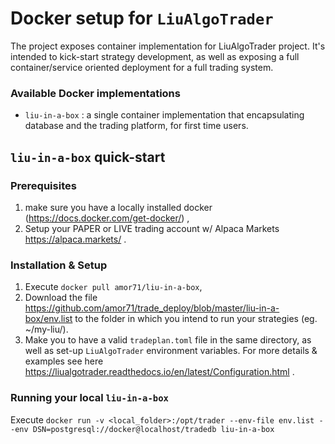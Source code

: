 # Docker setup for `LiuAlgoTrader`

The project exposes container implementation for LiuAlgoTrader project. It's intended to kick-start strategy development, as well as exposing a full container/service oriented deployment for a full trading system.
 

### Available Docker implementations

* `liu-in-a-box` : a single container implementation that encapsulating database and the trading platform, for first time users.


## `liu-in-a-box` quick-start

### Prerequisites

1. make sure you have a locally installed docker (https://docs.docker.com/get-docker/) ,
2. Setup your PAPER or LIVE trading account w/ Alpaca Markets https://alpaca.markets/  .

### Installation & Setup

1. Execute `docker pull amor71/liu-in-a-box`,
2. Download the file https://github.com/amor71/trade_deploy/blob/master/liu-in-a-box/env.list to the folder in which you intend to run your strategies (eg. ~/my-liu/).
3. Make you to have a valid `tradeplan.toml` file in the same directory, as well as set-up `LiuAlgoTrader` environment variables. For more details & examples see here https://liualgotrader.readthedocs.io/en/latest/Configuration.html .

### Running your local `liu-in-a-box`

Execute `docker run -v <local_folder>:/opt/trader --env-file env.list --env DSN=postgresql://docker@localhost/tradedb liu-in-a-box`
